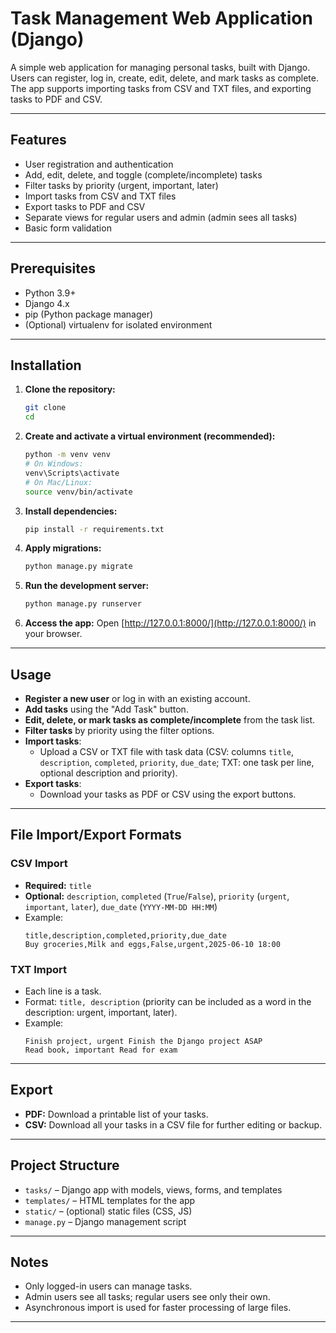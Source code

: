 # Task Management Web Application (Django)

A simple web application for managing personal tasks, built with Django.  
Users can register, log in, create, edit, delete, and mark tasks as complete.  
The app supports importing tasks from CSV and TXT files, and exporting tasks to PDF and CSV.

---

## Features

- User registration and authentication
- Add, edit, delete, and toggle (complete/incomplete) tasks
- Filter tasks by priority (urgent, important, later)
- Import tasks from CSV and TXT files
- Export tasks to PDF and CSV
- Separate views for regular users and admin (admin sees all tasks)
- Basic form validation

---

## Prerequisites

- Python 3.9+
- Django 4.x
- pip (Python package manager)
- (Optional) virtualenv for isolated environment

---

## Installation

1. **Clone the repository:**
   ```bash
   git clone 
   cd 
   ```

2. **Create and activate a virtual environment (recommended):**
   ```bash
   python -m venv venv
   # On Windows:
   venv\Scripts\activate
   # On Mac/Linux:
   source venv/bin/activate
   ```

3. **Install dependencies:**
   ```bash
   pip install -r requirements.txt
   ```

4. **Apply migrations:**
   ```bash
   python manage.py migrate
   ```

5. **Run the development server:**
   ```bash
   python manage.py runserver
   ```

6. **Access the app:**
   Open [http://127.0.0.1:8000/](http://127.0.0.1:8000/) in your browser.

---

## Usage

- **Register a new user** or log in with an existing account.
- **Add tasks** using the "Add Task" button.
- **Edit, delete, or mark tasks as complete/incomplete** from the task list.
- **Filter tasks** by priority using the filter options.
- **Import tasks**:
  - Upload a CSV or TXT file with task data (CSV: columns `title`, `description`, `completed`, `priority`, `due_date`; TXT: one task per line, optional description and priority).
- **Export tasks**:
  - Download your tasks as PDF or CSV using the export buttons.

---

## File Import/Export Formats

### CSV Import

- **Required:** `title`
- **Optional:** `description`, `completed` (`True`/`False`), `priority` (`urgent`, `important`, `later`), `due_date` (`YYYY-MM-DD HH:MM`)
- Example:
  ```
  title,description,completed,priority,due_date
  Buy groceries,Milk and eggs,False,urgent,2025-06-10 18:00
  ```

### TXT Import

- Each line is a task.  
- Format: `title, description` (priority can be included as a word in the description: urgent, important, later).
- Example:
  ```
  Finish project, urgent Finish the Django project ASAP
  Read book, important Read for exam
  ```

---

## Export

- **PDF:** Download a printable list of your tasks.
- **CSV:** Download all your tasks in a CSV file for further editing or backup.

---

## Project Structure

- `tasks/` – Django app with models, views, forms, and templates
- `templates/` – HTML templates for the app
- `static/` – (optional) static files (CSS, JS)
- `manage.py` – Django management script

---

## Notes

- Only logged-in users can manage tasks.
- Admin users see all tasks; regular users see only their own.
- Asynchronous import is used for faster processing of large files.

---

